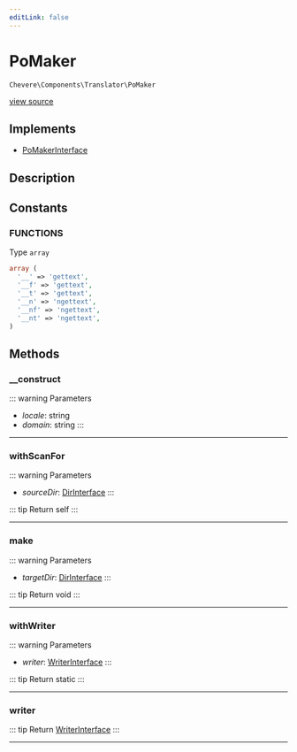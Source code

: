 ```yaml
---
editLink: false
---
```


# PoMaker

`Chevere\Components\Translator\PoMaker`

[view source](https://github.com/chevere/chevere/blob/main/src/Chevere/Components/Translator/PoMaker.php)

## Implements

- [PoMakerInterface](../../Interfaces/Translator/PoMakerInterface.md)

## Description



## Constants

### FUNCTIONS

Type `array`

```php
array (
  '__' => 'gettext',
  '__f' => 'gettext',
  '__t' => 'gettext',
  '__n' => 'ngettext',
  '__nf' => 'ngettext',
  '__nt' => 'ngettext',
)
```

## Methods

### __construct

::: warning Parameters
- *locale*: string
- *domain*: string
:::

---

### withScanFor

::: warning Parameters
- *sourceDir*: [DirInterface](../../Interfaces/Filesystem/DirInterface.md)
:::

::: tip Return
self
:::

---

### make

::: warning Parameters
- *targetDir*: [DirInterface](../../Interfaces/Filesystem/DirInterface.md)
:::

::: tip Return
void
:::

---

### withWriter

::: warning Parameters
- *writer*: [WriterInterface](../../Interfaces/Writer/WriterInterface.md)
:::

::: tip Return
static
:::

---

### writer

::: tip Return
[WriterInterface](../../Interfaces/Writer/WriterInterface.md)
:::

---
